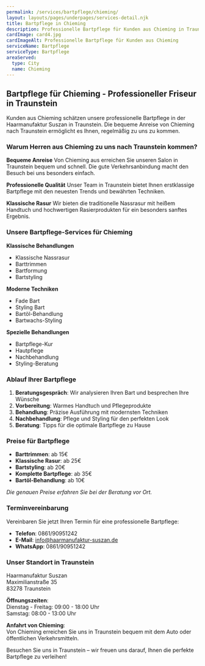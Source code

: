 ```yaml
---
permalink: /services/bartpflege/chieming/
layout: layouts/pages/underpages/services-detail.njk
title: Bartpflege in Chieming
description: Professionelle Bartpflege für Kunden aus Chieming in Traunstein. Bequeme Anreise, klassische Rasur und moderne Bartpflege.
cardImage: card4.jpg
cardImageAlt: Professionelle Bartpflege für Kunden aus Chieming
serviceName: Bartpflege
serviceType: Bartpflege
areaServed:
  type: City
  name: Chieming
---
```


## Bartpflege für Chieming - Professioneller Friseur in Traunstein

Kunden aus Chieming schätzen unsere professionelle Bartpflege in der Haarmanufaktur Suszan in Traunstein. Die bequeme Anreise von Chieming nach Traunstein ermöglicht es Ihnen, regelmäßig zu uns zu kommen.

### Warum Herren aus Chieming zu uns nach Traunstein kommen?

**Bequeme Anreise**
Von Chieming aus erreichen Sie unseren Salon in Traunstein bequem und schnell. Die gute Verkehrsanbindung macht den Besuch bei uns besonders einfach.

**Professionelle Qualität**
Unser Team in Traunstein bietet Ihnen erstklassige Bartpflege mit den neuesten Trends und bewährten Techniken.

**Klassische Rasur**
Wir bieten die traditionelle Nassrasur mit heißem Handtuch und hochwertigen Rasierprodukten für ein besonders sanftes Ergebnis.

### Unsere Bartpflege-Services für Chieming

**Klassische Behandlungen**
- Klassische Nassrasur
- Barttrimmen
- Bartformung
- Bartstyling

**Moderne Techniken**
- Fade Bart
- Styling Bart
- Bartöl-Behandlung
- Bartwachs-Styling

**Spezielle Behandlungen**
- Bartpflege-Kur
- Hautpflege
- Nachbehandlung
- Styling-Beratung

### Ablauf Ihrer Bartpflege

1. **Beratungsgespräch**: Wir analysieren Ihren Bart und besprechen Ihre Wünsche
2. **Vorbereitung**: Warmes Handtuch und Pflegeprodukte
3. **Behandlung**: Präzise Ausführung mit modernsten Techniken
4. **Nachbehandlung**: Pflege und Styling für den perfekten Look
5. **Beratung**: Tipps für die optimale Bartpflege zu Hause

### Preise für Bartpflege

- **Barttrimmen**: ab 15€
- **Klassische Rasur**: ab 25€
- **Bartstyling**: ab 20€
- **Komplette Bartpflege**: ab 35€
- **Bartöl-Behandlung**: ab 10€

*Die genauen Preise erfahren Sie bei der Beratung vor Ort.*

### Terminvereinbarung

Vereinbaren Sie jetzt Ihren Termin für eine professionelle Bartpflege:

- **Telefon**: 0861/90951242
- **E-Mail**: info@haarmanufaktur-suszan.de
- **WhatsApp**: 0861/90951242

### Unser Standort in Traunstein

Haarmanufaktur Suszan  
Maximilianstraße 35  
83278 Traunstein

**Öffnungszeiten**:  
Dienstag - Freitag: 09:00 - 18:00 Uhr  
Samstag: 08:00 - 13:00 Uhr

**Anfahrt von Chieming**:  
Von Chieming erreichen Sie uns in Traunstein bequem mit dem Auto oder öffentlichen Verkehrsmitteln.

Besuchen Sie uns in Traunstein – wir freuen uns darauf, Ihnen die perfekte Bartpflege zu verleihen!
